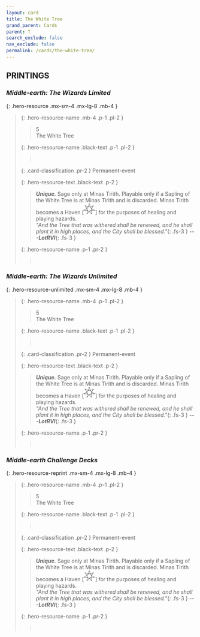 ```yaml
---
layout: card
title: The White Tree
grand_parent: Cards
parent: T
search_exclude: false
nav_exclude: false
permalink: /cards/the-white-tree/
---
```


## PRINTINGS


### _Middle-earth: The Wizards Limited_

{: .hero-resource .mx-sm-4 .mx-lg-8 .mb-4 }
> {: .hero-resource-name .mb-4 .p-1 .pl-2 }
> > <div class="card-mp">5</div>
> > <div class="card-name">The White Tree</div>
>
> {: .hero-resource-name .black-text .p-1 .pl-2 }
> > &nbsp;
>
> {: .card-classification .pr-2 }
> Permanent-event
>
> {: .hero-resource-text .black-text .p-2 }
> > _**Unique.**_ Sage only at Minas Tirith. Playable only if a Sapling of the White Tree is at Minas Tirith and is discarded. Minas Tirith becomes a Haven \[![](/assets/images/free-haven.svg)] for the purposes of healing and playing hazards. <br>_"And the Tree that was withered shall be renewed, and he shall plant it in high places, and the City shall be blessed."_{: .fs-3 } ***---&#65279;LotRVI***{: .fs-3 } 
> 
> {: .hero-resource-name .p-1 .pr-2 }
> > <div class="card-shield"></div>
> > <div class="card-corruption">&nbsp;</div>

### _Middle-earth: The Wizards Unlimited_

{: .hero-resource-unlimited .mx-sm-4 .mx-lg-8 .mb-4 }
> {: .hero-resource-name .mb-4 .p-1 .pl-2 }
> > <div class="card-mp">5</div>
> > <div class="card-name">The White Tree</div>
>
> {: .hero-resource-name .black-text .p-1 .pl-2 }
> > &nbsp;
>
> {: .card-classification .pr-2 }
> Permanent-event
>
> {: .hero-resource-text .black-text .p-2 }
> > _**Unique.**_ Sage only at Minas Tirith. Playable only if a Sapling of the White Tree is at Minas Tirith and is discarded. Minas Tirith becomes a Haven \[![](/assets/images/free-haven.svg)] for the purposes of healing and playing hazards. <br>_"And the Tree that was withered shall be renewed, and he shall plant it in high places, and the City shall be blessed."_{: .fs-3 } ***---&#65279;LotRVI***{: .fs-3 } 
> 
> {: .hero-resource-name .p-1 .pr-2 }
> > <div class="card-shield"></div>
> > <div class="card-corruption">&nbsp;</div>

### _Middle-earth Challenge Decks_

{: .hero-resource-reprint .mx-sm-4 .mx-lg-8 .mb-4 }
> {: .hero-resource-name .mb-4 .p-1 .pl-2 }
> > <div class="card-mp">5</div>
> > <div class="card-name">The White Tree</div>
>
> {: .hero-resource-name .black-text .p-1 .pl-2 }
> > &nbsp;
>
> {: .card-classification .pr-2 }
> Permanent-event
>
> {: .hero-resource-text .black-text .p-2 }
> > _**Unique.**_ Sage only at Minas Tirith. Playable only if a Sapling of the White Tree is at Minas Tirith and is discarded. Minas Tirith becomes a Haven \[![](/assets/images/free-haven.svg)] for the purposes of healing and playing hazards. <br>_"And the Tree that was withered shall be renewed, and he shall plant it in high places, and the City shall be blessed."_{: .fs-3 } ***---&#65279;LotRVI***{: .fs-3 } 
> 
> {: .hero-resource-name .p-1 .pr-2 }
> > <div class="card-shield"></div>
> > <div class="card-corruption">&nbsp;</div>
